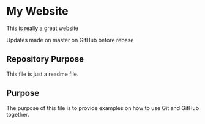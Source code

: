 # My Website

This is really a great website

Updates made on master on GitHub before rebase

## Repository Purpose

This file is just a readme file.

## Purpose

The purpose of this file is to provide examples
on how to use Git and GitHub together.
